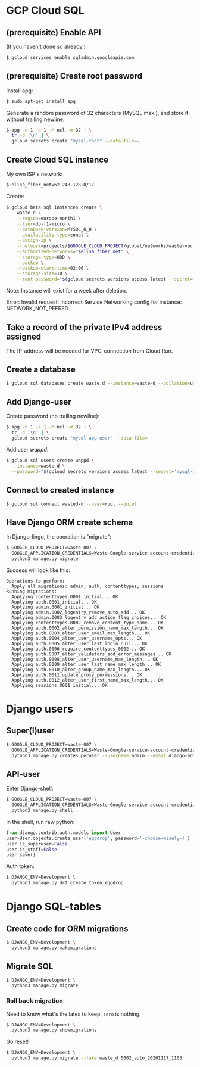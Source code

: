 # GCP Cloud SQL

## (prerequisite) Enable API
(If you haven't done so already.)
```bash
$ gcloud services enable sqladmin.googleapis.com
```

## (prerequisite) Create root password
Install apg:
```bash
$ sudo apt-get install apg
```

Generate a random password of 32 characters (MySQL max.), and store it without trailing newline:
```bash
$ apg -n 1 -a 1 -M ncl -m 32 | \
  tr -d '\n' | \
  gcloud secrets create "mysql-root" --data-file=-
```

## Create Cloud SQL instance
My own ISP's network:
```bash
$ elisa_fiber_net=62.248.128.0/17
```

Create:
```bash
$ gcloud beta sql instances create \
    waste-d \
    --region=europe-north1 \
    --tier=db-f1-micro \
    --database-version=MYSQL_8_0 \
    --availability-type=zonal \
    --assign-ip \
    --network=projects/$GOOGLE_CLOUD_PROJECT/global/networks/waste-vpc \
    --authorized-networks="$elisa_fiber_net" \
    --storage-type=HDD \
    --backup \
    --backup-start-time=02:06 \
    --storage-size=10 \
    --root-password="$(gcloud secrets versions access latest --secret='mysql-root')"
```

Note: Instance will exist for a week after deletion.

Error:
Invalid request: Incorrect Service Networking config for instance: NETWORK_NOT_PEERED.

## Take a record of the private IPv4 address assigned
The IP-address will be needed for VPC-connection from Cloud Run.

## Create a database
```bash
$ gcloud sql databases create waste.d --instance=waste-d --collation=utf8_general_ci
```

## Add Django-user
Create password (no trailing newline):
```bash
$ apg -n 1 -a 1 -M ncl -m 32 | \
  tr -d '\n' | \
  gcloud secrets create "mysql-app-user" --data-file=-
```

Add user _wappd_:
```bash
$ gcloud sql users create wappd \
  --instance=waste-d \
  --password="$(gcloud secrets versions access latest --secret='mysql-app-user')"
```

## Connect to created instance
```bash
$ gcloud sql connect wasted-d --user=root --quiet
```

## Have Django ORM create schema
In Django-lingo, the operation is "migrate":
```bash
$ GOOGLE_CLOUD_PROJECT=waste-007 \
  GOOGLE_APPLICATION_CREDENTIALS=Waste-Google-service-account-credentials.json \
  python3 manage.py migrate
```

Success will look like this:
```text
Operations to perform:
  Apply all migrations: admin, auth, contenttypes, sessions
Running migrations:
  Applying contenttypes.0001_initial... OK
  Applying auth.0001_initial... OK
  Applying admin.0001_initial... OK
  Applying admin.0002_logentry_remove_auto_add... OK
  Applying admin.0003_logentry_add_action_flag_choices... OK
  Applying contenttypes.0002_remove_content_type_name... OK
  Applying auth.0002_alter_permission_name_max_length... OK
  Applying auth.0003_alter_user_email_max_length... OK
  Applying auth.0004_alter_user_username_opts... OK
  Applying auth.0005_alter_user_last_login_null... OK
  Applying auth.0006_require_contenttypes_0002... OK
  Applying auth.0007_alter_validators_add_error_messages... OK
  Applying auth.0008_alter_user_username_max_length... OK
  Applying auth.0009_alter_user_last_name_max_length... OK
  Applying auth.0010_alter_group_name_max_length... OK
  Applying auth.0011_update_proxy_permissions... OK
  Applying auth.0012_alter_user_first_name_max_length... OK
  Applying sessions.0001_initial... OK
```

# Django users

## Super(l)user
```bash
$ GOOGLE_CLOUD_PROJECT=waste-007 \
  GOOGLE_APPLICATION_CREDENTIALS=Waste-Google-service-account-credentials.json \
  python3 manage.py createsuperuser --username admin --email django-admin@example.com
```

## API-user
Enter Django-shell:
```bash
$ GOOGLE_CLOUD_PROJECT=waste-007 \
  GOOGLE_APPLICATION_CREDENTIALS=Waste-Google-service-account-credentials.json \
  python3 manage.py shell
```

In the shell, run raw python:
```python
from django.contrib.auth.models import User
user=User.objects.create_user('eggdrop', password='-choose-wisely-!')
user.is_superuser=False
user.is_staff=False
user.save()
```

Auth token:
```bash
$ DJANGO_ENV=Development \
  python3 manage.py drf_create_token eggdrop
```

# Django SQL-tables

## Create code for ORM migrations
```bash
$ DJANGO_ENV=Development \
  python3 manage.py makemigrations
```

## Migrate SQL
```bash
$ DJANGO_ENV=Development \
  python3 manage.py migrate
```

### Roll back migration
Need to know what's the lates to keep. `zero` is nothing.
```bash
$ DJANGO_ENV=Development \
  python3 manage.py showmigrations
```

Go reset!
```bash
$ DJANGO_ENV=Development \
  python3 manage.py migrate --fake waste_d 0002_auto_20201117_1103
```
